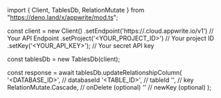 import { Client, TablesDb, RelationMutate } from "https://deno.land/x/appwrite/mod.ts";

const client = new Client()
    .setEndpoint('https://<REGION>.cloud.appwrite.io/v1') // Your API Endpoint
    .setProject('<YOUR_PROJECT_ID>') // Your project ID
    .setKey('<YOUR_API_KEY>'); // Your secret API key

const tablesDb = new TablesDb(client);

const response = await tablesDb.updateRelationshipColumn(
    '<DATABASE_ID>', // databaseId
    '<TABLE_ID>', // tableId
    '', // key
    RelationMutate.Cascade, // onDelete (optional)
    '' // newKey (optional)
);
